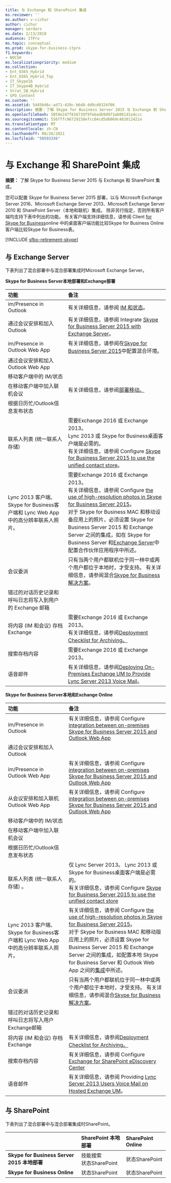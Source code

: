 ```yaml
---
title: 与 Exchange 和 SharePoint 集成
ms.reviewer: ''
ms.author: v-cichur
author: cichur
manager: serdars
ms.date: 2/13/2018
audience: ITPro
ms.topic: conceptual
ms.prod: skype-for-business-itpro
f1.keywords:
- NOCSH
ms.localizationpriority: medium
ms.collection:
- Ent_O365_Hybrid
- Ent_O365_Hybrid_Top
- IT_Skype16
- IT_Skype4B_Hybrid
- Strat_SB_Hybrid
- SPO_Content
ms.custom: ''
ms.assetid: 5d456d6c-ad71-420c-b6d8-4d9cd0324f86
description: 摘要：了解 Skype for Business Server 2015 与 Exchange 和 SharePoint 集成。
ms.openlocfilehash: 5859e247f816739f9febadb9d973ab081d1e4ccc
ms.sourcegitcommit: 556fffc96729150efcc04cd5d6069c402012421e
ms.translationtype: MT
ms.contentlocale: zh-CN
ms.lasthandoff: 08/26/2021
ms.locfileid: "58593336"
---
```

# <a name="integration-with-exchange-and-sharepoint"></a>与 Exchange 和 SharePoint 集成

**摘要：** 了解 Skype for Business Server 2015 与 Exchange 和 SharePoint 集成。

您可以配置 Skype for Business Server 2015 部署，以与 Microsoft Exchange Server 2016、Microsoft Exchange Server 2013、Microsoft Exchange Server 2010 和 SharePoint Server（本地和联机）集成。 除非另行指定，否则所有客户端均支持下表中列出的功能。 有关客户端支持详细信息，请参阅 Client [](../plan-your-deployment/clients-and-devices/desktop-feature-comparison.md) [for Skype for Business](/office365/servicedescriptions/skype-for-business-online-service-description/skype-for-business-online-features)online 中的桌面客户端功能比较Skype for Business Online 客户端比较Skype for Business表。

[!INCLUDE [sfbo-retirement-skype](../../Hub/includes/sfbo-retirement.md)]

## <a name="integration-with-exchange-server"></a>与 Exchange Server

下表列出了混合部署中与混合部署集成时Microsoft Exchange Server。

 **Skype for Business Server本地部署和Exchange部署**


|**功能**|**备注**|
|:-----|:-----|
|im/Presence in Outlook  <br/> |有关详细信息，请参阅 [IM 和状态](/previous-versions/office/lync-server-2013/lync-server-2013-im-and-presence)。  <br/> |
|通过会议安排和加入Outlook  <br/> |有关详细信息，请参阅 Integrate [Skype for Business Server 2015 with Exchange Server](../deploy/integrate-with-exchange-server/integrate-with-exchange-server.md)。  <br/> |
|im/Presence in Outlook Web App  <br/> |有关详细信息，请参阅在[Skype for Business Server 2015](../manage/authentication/configure-a-hybrid-environment.md)中配置混合环境。  <br/> |
|通过会议安排和加入Outlook Web App  <br/> ||
|移动客户端中的 IM/状态  <br/> ||
|在移动客户端中加入联机会议  <br/> |有关详细信息，请参阅[部署移动。](/previous-versions/office/lync-server-2013/lync-server-2013-deploying-mobility)  <br/> |
|根据日历忙/Outlook信息发布状态  <br/> ||
|联系人列表 (统一联系人存储)   <br/> |需要Exchange 2016 或 Exchange 2013。  <br/> Lync 2013 或 Skype for Business桌面客户端是必需的。  <br/>  有关详细信息，请参阅 Configure [Skype for Business Server 2015 to use the unified contact store](../deploy/integrate-with-exchange-server/use-the-unified-contact-store.md)。  <br/> |
|Lync 2013 客户端、Skype for Business客户端和 Lync Web App 中的高分辨率联系人照片。  <br/> |需要Exchange 2016 或 Exchange 2013。  <br/> 有关详细信息，请参阅 Configure [the use of high-resolution photos in Skype for Business Server 2015](../deploy/integrate-with-exchange-server/high-resolution-photos.md)。  <br/> 对于 Skype for Business MAC 和移动设备应用上的照片，必须设置 Skype for Business Server 2015 和 Exchange Server 之间的集成，如在 Skype for Business Server 和[Exchange Server](../deploy/integrate-with-exchange-server/configure-partner-applications.md)中配置合作伙伴应用程序中所述。 <br/> |
|会议委派  <br/> |只有当两个用户都联机位于同一林中或两个用户都位于本地时，才受支持。 有关详细信息，请参阅混合[Skype for Business解决方案](/skypeforbusiness/skype-for-business-hybrid-solutions/skype-for-business-hybrid-solutions)。 <br/> |
|错过的对话历史记录和呼叫日志将写入到用户的 Exchange 邮箱  <br/> ||
|将内容 (IM 和会议) 存档Exchange  <br/> |需要Exchange 2016 或 Exchange 2013。  <br/> 有关详细信息，请参阅[Deployment Checklist for Archiving。](/previous-versions/office/lync-server-2013/lync-server-2013-deployment-checklist-for-archiving)  <br/> |
|搜索存档内容  <br/> |需要Exchange 2016 或 Exchange 2013。  <br/> |
|语音邮件  <br/> |有关详细信息，请参阅[Deploying On-Premises Exchange UM to Provide Lync Server 2013 Voice Mail](/previous-versions/office/lync-server-2013/lync-server-2013-deploying-on-premises-exchange-um-to-provide-lync-server-2013-voice-mail)。  <br/> |

 **Skype for Business Server本地和Exchange Online**


|**功能**|**备注**|
|:-----|:-----|
|im/Presence in Outlook  <br/> |有关详细信息，请参阅 Configure [integration between on-premises Skype for Business Server 2015 and Outlook Web App](../deploy/integrate-with-exchange-server/outlook-web-app.md) <br/> |
|通过会议安排和加入Outlook  <br/> ||
|im/Presence in Outlook Web App  <br/> |有关详细信息，请参阅 Configure [integration between on-premises Skype for Business Server 2015 and Outlook Web App](../deploy/integrate-with-exchange-server/outlook-web-app.md) <br/> |
|从会议安排和加入联机Outlook Web App  <br/> |有关详细信息，请参阅 Configure [integration between on-premises Skype for Business Server 2015 and Outlook Web App](../deploy/integrate-with-exchange-server/outlook-web-app.md) <br/> |
|移动客户端中的 IM/状态  <br/> ||
|在移动客户端中加入联机会议  <br/> ||
|根据日历忙/Outlook信息发布状态  <br/> ||
|联系人列表 (统一联系人存储) 。  <br/> |仅 Lync Server 2013。 Lync 2013 或 Skype for Business桌面客户端是必需的。  <br/> 有关详细信息，请参阅 Configure [Skype for Business Server 2015 to use the unified contact store](../deploy/integrate-with-exchange-server/use-the-unified-contact-store.md) <br/> |
|Lync 2013 客户端、Skype for Business客户端和 Lync Web App 中的高分辨率联系人照片。  <br/> |有关详细信息，请参阅 Configure [the use of high-resolution photos in Skype for Business Server 2015](../deploy/integrate-with-exchange-server/high-resolution-photos.md)。  <br/> 对于 Skype for Business MAC 和移动版应用上的照片，必须设置 Skype for Business Server 2015 和 Exchange Server 之间的集成，如配置本地 Skype for Business Server 和 Outlook Web App 之间的[集成](../deploy/integrate-with-exchange-server/outlook-web-app.md)中所述。 <br/> |
|会议委派  <br/> |只有当两个用户都联机位于同一林中或两个用户都位于本地时，才受支持。 有关详细信息，请参阅混合[Skype for Business解决方案](/skypeforbusiness/skype-for-business-hybrid-solutions/skype-for-business-hybrid-solutions)。 <br/> |
|错过的对话历史记录和呼叫日志将写入用户Exchange邮箱  <br/> ||
|将内容 (IM 和会议) 存档Exchange  <br/> |有关详细信息，请参阅[Deployment Checklist for Archiving。](/previous-versions/office/lync-server-2013/lync-server-2013-deployment-checklist-for-archiving)  <br/> |
|搜索存档内容  <br/> |有关详细信息，请参阅 Configure [Exchange for SharePoint eDiscovery Center](/exchange/configure-exchange-for-sharepoint-ediscovery-center-exchange-2013-help) <br/> |
|语音邮件  <br/> |有关详细信息，请参阅 Providing [Lync Server 2013 Users Voice Mail on Hosted Exchange UM](/previous-versions/office/lync-server-2013/lync-server-2013-providing-lync-server-users-voice-mail-on-hosted-exchange-um)。  <br/> |


## <a name="integration-with-sharepoint"></a>与 SharePoint

下表列出了混合部署中与混合部署集成时SharePoint。

||**SharePoint 本地部署**|**SharePoint Online**|
|:-----|:-----|:-----|
|**Skype for Business Server 2015 本地部署** <br/> | 技能搜索 <br/>  状态SharePoint <br/> | 状态SharePoint <br/> |
|**Skype for Business Online** <br/> | 状态SharePoint <br/> | 状态SharePoint <br/> |
